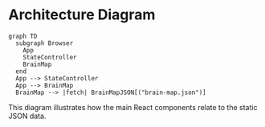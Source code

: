 # Architecture Diagram

```mermaid
graph TD
  subgraph Browser
    App
    StateController
    BrainMap
  end
  App --> StateController
  App --> BrainMap
  BrainMap --> |fetch| BrainMapJSON[("brain-map.json")]
```

This diagram illustrates how the main React components relate to the static JSON data.
